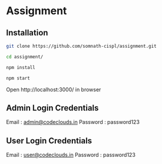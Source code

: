 # Assignment

## Installation
```sh
git clone https://github.com/somnath-cispl/assignment.git
```
```sh
cd assignment/
```
```sh
npm install
```
```sh
npm start
```
Open http://localhost:3000/ in browser

## Admin Login Credentials

Email : admin@codeclouds.in
Password : password123


## User Login Credentials

Email : user@codeclouds.in
Password : password123


